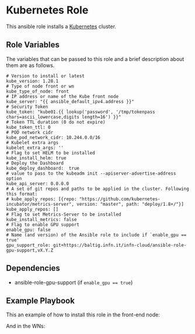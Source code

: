 
Kubernetes Role
=======================

This ansible role installs a [Kubernetes](https://kubernetes.io/) cluster.

Role Variables
----------------

The variables that can be passed to this role and a brief description about them are as follows.

    # Version to install or latest
    kube_version: 1.28.1
	# Type of node front or wn
	kube_type_of_node: front
	# IP address or name of the Kube front node
	kube_server: "{{ ansible_default_ipv4.address }}"
	# Security Token
	kube_token: "kube01.{{ lookup('password', '/tmp/tokenpass chars=ascii_lowercase,digits length=16') }}"
	# Token TTL duration (0 do not expire)
	kube_token_ttl: 0
	# POD network cidr
	kube_pod_network_cidr: 10.244.0.0/16
	# Kubelet extra args
	kubelet_extra_args: ''
	# Flag to set HELM to be installed
	kube_install_helm: true
	# Deploy the Dashboard
	kube_deploy_dashboard:  true
	# value to pass to the kubeadm init --apiserver-advertise-address option
	kube_api_server: 0.0.0.0
	# A set of git repos and paths to be applied in the cluster. Following this format:
	# kube_apply_repos: [{repo: "https://github.com/kubernetes-incubator/metrics-server", version: "master", path: "deploy/1.8+/"}]
	kube_apply_repos: []
	# Flag to set Metrics-Server to be installed
	kube_install_metrics: false
	# Flag to enable GPU support
	enable_gpu: false
	# Name (and version) of the Ansible role to include if `enable_gpu == true'
	gpu_support_role: git+https://baltig.infn.it/infn-cloud/ansible-role-gpu-support,vX.Y.Z

Dependencies
------------

- ansible-role-gpu-support (if `enable_gpu == true`)

Example Playbook
----------------

This an example of how to install this role in the front-end node:

And in the WNs:
